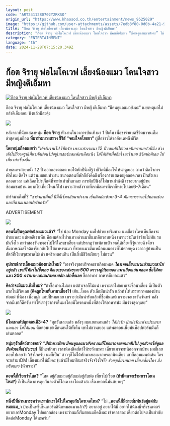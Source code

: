 ```yaml
---
layout: post
code: "ART2411280702Y2RKSO"
origin_url: "https://www.khaosod.co.th/entertainment/news_9525029"
image: "https://github.com/user-attachments/assets/7edb3f80-0d0b-4a21-9d8c-f04fb69c7099"
title: "ก็อต จิรายุ พ่อไมโคเวฟ เลี้ยงน้องแมว โดนใจสาว มีหญิงดีเอ็มหา"
description: "ก็อต จิรายุ พ่อไมโคเวฟ เลี้ยงน้องแมว โดนใจสาว มีคนดีเอ็มหา “มีคนดูแลแมวยังคะ” ไม่กล้าตอบ เผยเหตุผลสุดพีค \"กล้วต้องเลี้ยงมึงด้วย\""
category: "ENTERTAINMENT"
language: "th"
date: 2024-11-28T07:15:20.349Z
---
```


# ก็อต จิรายุ พ่อไมโคเวฟ เลี้ยงน้องแมว โดนใจสาว มีหญิงดีเอ็มหา

[![ก็อต จิรายุ พ่อไมโคเวฟ เลี้ยงน้องแมว โดนใจสาว มีหญิงดีเอ็มหา](https://www.khaosod.co.th/wpapp/uploads/2024/11/got.jpg "ก็อต จิรายุ พ่อไมโคเวฟ เลี้ยงน้องแมว โดนใจสาว มีหญิงดีเอ็มหา")](https://www.khaosod.co.th/wpapp/uploads/2024/11/got.jpg)

ก็อต จิรายุ พ่อไมโคเวฟ เลี้ยงน้องแมว โดนใจสาว มีหญิงดีเอ็มหา “มีคนดูแลแมวยังคะ” เผยเหตุผลไม่กล้าดีเอ็มตอบ ฟังแล้วมีสะดุ้ง

![](https://www.khaosod.co.th/wpapp/uploads/2024/11/S__60391466_0.jpg)

หลังจากที่นักแสดงหนุ่ม **ก็อต จิรายุ** พักงานในวงการบันเทิงมา 1 ปีเต็ม เพื่อชาร์จแบตชีวิตมาจนเต็ม ล่าสุดหนุ่มก็อต **ที่มาร่วมบวงสรวง ซีรีส์ “จอมใจอโยธยา”** ผู้สื่อข่าวได้ขออัพเดพถึงชีวิต

**โดยหนุ่มก็อตเผยว่า** “_พักรับงานไป 1ปีครับ เพราะทำงานมา 12 ปี เลยพักให้เวลากับครอบครัวปีนึง ช่วงพักไปก็วาดรูปเที่ยวพักผ่อนไปอยู่เนเธอร์แลนด์มาเดือนนึง ไม่ได้พักเพื่อฮีลใจอะไรเลย ชีวิตปกติเลย ไปเที่ยวทำเรื่องอื่น_

ถ่ายละครถ่ายหนัง 12 ปี ออกกองตลอด พอได้พักปีนึงก็รู้ว่าชีวิตดีมีอะไรให้น่าดูเยอะ ถามว่าติดใจการพักไหม ติดใจ แต่ว่าผมชอบทำงาน ขนาดตอนที่พักก็ยังคิดถึงเรื่องการแสดงอยู่ตลอดเวลา ฝึกตัวเองตลอดเวลา แค่เลือกโปรเจ็กต์ที่จะทำเท่านั้นแหละ การพักปีนึงก็ไม่นานกำลังดี เราอยากอยู่บ้าน ซ่อมแซมบ้าน อยากไปเที่ยวไหนก็ไป เพราะว่าหลังจากที่เรามีละครทีเราก็หายไปเลย6-7เดือน”

ชาร์จมาเต็มที่? _“ชาร์จมาเต็มที่ ปีนี้ก็เริ่มกลับมาทำงาน เริ่มติดต่อเข้ามา 3-4 มันจะกระจายไปหลายช่อง และก็ตามแพลตฟอร์มครับ”_

ADVERTISEMENT

![](https://www.khaosod.co.th/wpapp/uploads/2024/11/S__60391489_0.jpg)

**ตอนนี้เป็นคุณพ่อน้องแมวแล้ว?** “ใช่ น้อง Monday ผมไปช่วยเขาริมทาง ผมเชื่อว่าใครเห็นก็คงจะช่วยแหละ แต่พอดีเราเห็น คือผมต้องไปวนทางด่วนมาขึ้นมาอีกรอบหนึ่ง เพราะว่ามันเข้าซ้ายไม่ทัน รถมันวิ่งไว กะว่าสองวันจะเอาไปให้ใครเขาเลี้ยง แต่ปรากฏว่าแพ้ตาแป๋ว พอได้เลี้ยงก็วุ่นวายดี เดี๋ยวสัมภาษณ์เสร็จต้องรีบกลับไปให้อาหารแมว ที่ชอบแมวมันเหมือนผมตรงที่ไม่ค่อยพูด เวลาอยู่บ้านเป็นสัตว์ที่เงียบๆสะอาดไม่เห่า แค่ร้องตอนกิน เป็นสิ่งมีชีวิตเงียบๆ ไม่กวน”

**อุปกรณ์การเลี้ยงแมวต้องแน่นไหม?** “เอาจริงๆขอบริจาคเขาเกือบหมด _**ใครเคยเลี้ยงแมวแล้วแมวเขาไม่อยู่แล้ว เขาก็ให้มาไม่ซื้อเลย คือเอาของเล่นราคา 500 มาวางคู่กับหลอด แมวเลือกเล่นหลอด ซื้อไม้ตกแมว 200 กว่าบาท เล่นแผ่นพลาสติก เลิกซื้อเลย**_ ซื้ออาหาร อาหารก็เยอะแล้ว”

**คิดว่าจะมีแมวเพิ่มไหม?** “ถ้าซื้อมาคงไม่เอา แต่ถ้าเจอก็ไม่แน่ เพราะเราไม่อยากจะซื้อมาเลี้ยง นี่เป็นตัวแรกในชีวิตเลย **(คิดถูกไหมที่เอามาเลี้ยง?)** เฮ้ย..โอเค ตัวเล็กมันน่ารัก แล้วทำให้บรรยากาศของบ้าน พ่อแม่ พี่น้อง เพื่อนฝูง แฮปปี้หมดเลย เพราะว่ามันน่ารักแล้วที่ชื่อมันเดย์เพราะเจอเขาวันจันทร์ หลังจากมีเขาก็ดีครับ ทำให้เรารู้ว่าการตื่นมาโดยมีใครคนหนึ่งที่ต้องให้อาหารน่ะ มันง่วงสุดๆเลย”

![](https://www.khaosod.co.th/wpapp/uploads/2024/11/S__60391485_0.jpg)

**มีโมเมนต์ปลุกตอนตี3-4?** “ทุกวันเลยแล้ว หลังๆ ผมแยกนอนแล้ว _ไอ้น่ารัก มันน่ารักแต่จะประสาทแดกเอา ไม่ได้นอน_ คือตอนเขาเด็กนอนได้ทั้งคืน เขาไม่กวนเยอะ แต่พอตอนเนี่ยมันท๊อปฟอร์มมันก็เล่นตลอด”

**หนุ่มๆรักสัตว์สาวชอบ?** “_**มีทักมาเพียบ มีคนดูแลแมวยังคะ ผมก็ไม่อยากจะตอบกลับไป กูกลัวจะได้ดูแลมึงด้วยเนี่ย(หัวเราะ)**_ ก็มีนะทักมา เวลาน้องติดสัตว์ให้ระวังนะคะ เดี๋ยวแมวจะหนีออกจากบ้าน ผมก็เลยตอบไปเลยว่า ‘เข้าใจครับ ผมก็เป็น’ สาวๆก็ไม่ได้ทักมาเยอะมากหรอกนิดเดียว เขาก็คอมเมนต์เล่น ใครจะกล้ามาDM เลี้ยงแมวให้มั้ยคะ (แล้วมีไหมทักมาจริงจังจริงใจ?) _ช่วยๆเลี้ยงหน่อย เลี้ยงเลี้ยงใคร มึงหรือแมว_ (หัวเราะ)”

**ตอนนี้ก็เรียกว่าโสด?** “โสด อยู่กับแมวอยู่กับแม่อยู่กับพ่อ เที่ยวไปเรื่อย **(ถ้ามีคนจะเข้ามาเราโอเคไหม?)** ก็เป็นเรื่องการคุยกันลงตัวก็โอเค เราโตแล้วอ่ะ เรื่องพวกนี้มันสบายๆ”

![](https://www.khaosod.co.th/wpapp/uploads/2024/11/got0.jpg)

**หนึ่งปีที่ผ่านมาระหว่างเราพักเราได้ไปใครคุยกับใครเจอไหม?** “ไม่ _**ตอนนี้ก็มีสายสัมพันธ์อยู่แต่กับหมอแม**_ว (จะเป็นพรีเซ็นเตอร์คลินิกหมอแมวแล้ว?) อยากอยู่ อยากให้มี อยากให้น้องมีพรีเซนเตอร์อยากเอาMonday ไปออกกล้อง เพราะว่าผมก็เริ่มสอนแอ็คติ้งละ เข้าคลาสละ เดี๋ยวต่อไปจะเป็นกำกับ ติดต่อMonday ได้นะครับ”
